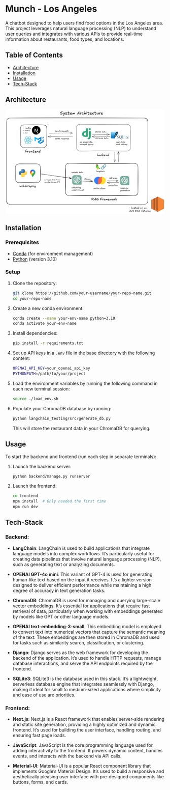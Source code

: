 # Munch - Los Angeles

A chatbot designed to help users find food options in the Los Angeles area. This project leverages natural language processing (NLP) to understand user queries and integrates with various APIs to provide real-time information about restaurants, food types, and locations.

## Table of Contents

- [Architecture](#architecture)
- [Installation](#installation)
- [Usage](#usage)
- [Tech-Stack](#tech-stack)

## Architecture

![MunchLA System Architecture](static/munch-la-architecture.png)

## Installation

### Prerequisites

- [Conda](https://docs.conda.io/projects/conda/en/latest/user-guide/install/index.html) (for environment management)
- [Python](https://www.python.org/downloads/) (version 3.10)

### Setup

1. Clone the repository:

   ```bash
   git clone https://github.com/your-username/your-repo-name.git
   cd your-repo-name
   ```

2. Create a new conda environment:

   ```bash
   conda create --name your-env-name python=3.10
   conda activate your-env-name
   ```

3. Install dependencies:

   ```bash
   pip install -r requirements.txt
   ```

4. Set up API keys in a `.env` file in the base directory with the following content:

   ```bash
   OPENAI_API_KEY=your_openai_api_key
   PYTHONPATH=/path/to/your/project
   ```

5. Load the environment variables by running the following command in each new terminal session:

   ```bash
   source ./load_env.sh
   ```

6. Populate your ChromaDB database by running:

   ```bash
   python langchain_testing/src/generate_db.py
   ```

   This will store the restaurant data in your ChromaDB for querying.

## Usage

To start the backend and frontend (run each step in separate terminals):

1. Launch the backend server:

   ```bash
   python backend/manage.py runserver
   ```

2. Launch the frontend:

   ```bash
   cd frontend
   npm install  # Only needed the first time
   npm run dev
   ```

## Tech-Stack

### Backend:

- **LangChain**: LangChain is used to build applications that integrate language models into complex workflows. It’s particularly useful for creating data pipelines that involve natural language processing (NLP), such as generating text or analyzing documents.

- **OPENAI GPT-4o mini**: This variant of GPT-4 is used for generating human-like text based on the input it receives. It’s a lighter version designed to deliver efficient performance while maintaining a high degree of accuracy in text generation tasks.

- **ChromaDB**: ChromaDB is used for managing and querying large-scale vector embeddings. It’s essential for applications that require fast retrieval of data, particularly when working with embeddings generated by models like GPT or other language models.

- **OPENAI text-embedding-3-small**: This embedding model is employed to convert text into numerical vectors that capture the semantic meaning of the text. These embeddings are then stored in ChromaDB and used for tasks such as similarity search, classification, or clustering.

- **Django**: Django serves as the web framework for developing the backend of the application. It’s used to handle HTTP requests, manage database interactions, and serve the API endpoints required by the frontend.

- **SQLite3**: SQLite3 is the database used in this stack. It’s a lightweight, serverless database engine that integrates seamlessly with Django, making it ideal for small to medium-sized applications where simplicity and ease of use are priorities.

### Frontend:

- **Next.js**: Next.js is a React framework that enables server-side rendering and static site generation, providing a highly optimized and dynamic frontend. It’s used for building the user interface, handling routing, and ensuring fast page loads.

- **JavaScript**: JavaScript is the core programming language used for adding interactivity to the frontend. It powers dynamic content, handles events, and interacts with the backend via API calls.

- **Material-UI**: Material-UI is a popular React component library that implements Google’s Material Design. It’s used to build a responsive and aesthetically pleasing user interface with pre-designed components like buttons, forms, and cards.

